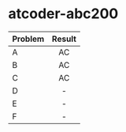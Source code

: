 # atcoder-abc200

| Problem | Result |
| :--- | :---: |
| A | AC |
| B | AC |
| C | AC |
| D | - |
| E | - |
| F | - |
